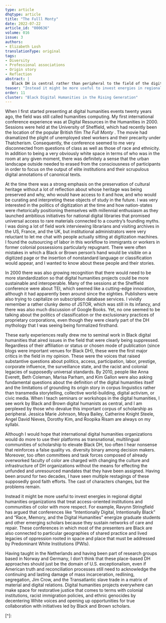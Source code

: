 ```yaml
---
type: article
dhqtype: article
title: "The Fulll Monty"
date: 2022-07-22
article_id: "000636"
volume: 016
issue: 3
authors:
- Elizabeth Losh
translationType: original
tags:
- Diversity
- Professional associations
- Origin story
- Reflection
abstract: |
   Black DH is central rather than peripheral to the field of the digital humanities and challenges the origin stories of humanities computing and its blind spots about data and white supremacy. Unfortunately the same issues about diversity and inclusivity in conferences, professional organizations, and scholarly communication remain unchanged over the decades, and the burden falls on Black and Brown DHers disproportionately.
teaser: "Instead it might be more useful to invest energies in regional digital humanities organizations that treat access-oriented institutions and communities of color with more respect."
order: 11
cluster: "Black Digital Humanities in the Rising Generation"
---
```

  
When I first started presenting at digital humanities events twenty years ago, the field was still called humanities computing. My first international conference experience was at Digital Resources in the Humanities in 2000. Sessions were held at the University of Sheffield, which had recently been the location of the popular British film  _The Full Monty_ . The movie had dramatized the plight of unemployed steel workers and their precarity under Thatcherism. Consequently, the conference seemed to me very disconnected from questions of class as well as those of race and ethnicity. In addition to being a very obviously white space in terms of who was in the room at any given moment, there was definitely a sense that the urban landscape outside needed to erased from the consciousness of participants in order to focus on the output of elite institutions and their scrupulous digital annotations of canonical texts. 
  
At the time there was a strong emphasis on the preservation of cultural heritage without a lot of reflection about whose heritage was being preserved and why, who would have access to it and how, and who would be curating and interpreting these objects of study in the future. I was very interested in the politics of digitization at the time and how nation-states were rhetorically positioning themselves with millennial enthusiasm as they launched ambitious initiatives for national digital libraries that promised universal access to rare materials connected to a country’s founding myths. I was doing a lot of field work interviewing librarians and visiting archives in the US, France, and the UK, but institutional administrators were very reluctant to let me chat with people actually sitting at digitization machines. I found the outsourcing of labor in this workflow to immigrants or workers in former colonial possessions particularly repugnant. There were often mistakes in which a Black or Brown person’s hand would be visible on a digitized page or the insertion of nonstandard language or classification would appear, and I wanted to know about these people and their stories. 
  
In 2000 there was also growing recognition that there would need to be more standardization so that digital humanities projects could be more sustainable and interoperable. Many of the sessions at the Sheffield conference were about TEI, which seemed like a cutting-edge innovation, although it had apparently been around since the eighties. Publishers were also trying to capitalize on subscription database services. I vividly remember a rather clunky demo of JSTOR, which was still in its infancy, and there was also much discussion of Google Books. Yet, no one seemed to be talking about the politics of classification or the exclusionary practices of proprietary corporations, even though they were clearly part of the DH mythology that I was seeing being formalized firsthand. 
  
These early experiences really drew me to seminal work in Black digital humanities that aired issues in the field that were clearly being suppressed. Regardless of their affiliation or status or chosen mode of publication (since blogs were important venues for Black DH), these were the first major critics in the field in my opinion. These were the voices that raised substantive questions about politics, access, participation, labor, prestige, corporate influence, the surveillance state, and the racist and colonial legacies of supposedly universal standards. By 2010, people like Anna Everett, Beth Coleman, Marisa Parham, and Kim Gallon were also asking fundamental questions about the definition of the digital humanities itself and the limitations of grounding its origin story in corpus linguistics rather than transmedia storytelling, collective world-building, digital activism, or civic media. When I teach seminars or workshops in the digital humanities, I see work by Black and Brown digital humanists as central, and I am perplexed by those who devalue this important corpus of scholarship as peripheral. Jessica Marie Johnson, Moya Bailey, Catherine Knight Steele, Angel David Nieves, Dorothy Kim, and Roopika Risam are always on my syllabi. 
  
Although I would hope that international digital humanities organizations would do more to use their platforms as transnational, multilingual communities of scholarship to elevate Black DH, too often I hear nonsense that reinforces a false quality vs. diversity binary among decision makers. Moreover, too often committees and task forces composed of already overworked faculty of color are charged with changing the culture and infrastructure of DH organizations without the means for effecting the unfunded and unresourced mandates that they have been assigned. Having been around for two decades, I have seen multiple restagings of these supposedly good faith efforts. The cast of characters changes, but the problems remain.
  
Instead it might be more useful to invest energies in regional digital humanities organizations that treat access-oriented institutions and communities of color with more respect. For example, Ravynn Stringfield has argued that conferences like  “Intentionally Digital, Intentionally Black”  and  “Race, Memory, and the Digital Humanities”  energize graduate students and other emerging scholars because they sustain networks of care and repair. These conferences in which most of the presenters are Black are also connected to particular geographies of shared practice and lived legacies of oppression rooted in space and place that must be addressed by Predominant White Institutions (PWIs). 
  
Having taught in the Netherlands and having been part of research groups based in Norway and Germany, I don’t think that these place-based DH approaches should just be the domain of U.S. exceptionalism, even if American truth and reconciliation processes still need to acknowledge the continuing and lasting damage of mass incarceration, redlining, segregation, Jim Crow, and the Transatlantic slave trade in a matrix of material and digital relations. Digital humanities projects everywhere can make space for restorative justice that comes to terms with colonial institutions, racist immigration policies, and ethnic genocides by decentering White voices and opening up opportunities for true collaboration with initiatives led by Black and Brown scholars.
    
[^]:   